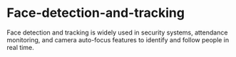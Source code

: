 # Face-detection-and-tracking
Face detection and tracking is widely used in security systems, attendance monitoring, and camera auto-focus features to identify and follow people in real time.
